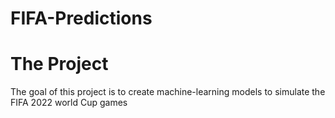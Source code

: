 # FIFA-Predictions
# The Project
The goal of this project is to create machine-learning models to simulate the FIFA 2022 world Cup games

